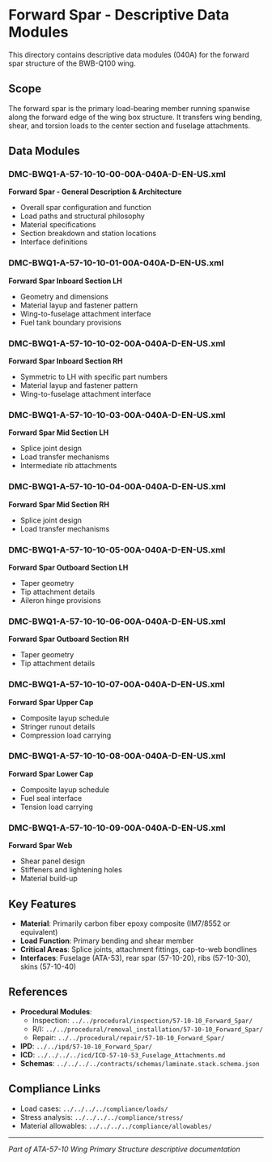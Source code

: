 # Forward Spar - Descriptive Data Modules

This directory contains descriptive data modules (040A) for the forward spar structure of the BWB-Q100 wing.

## Scope

The forward spar is the primary load-bearing member running spanwise along the forward edge of the wing box structure. It transfers wing bending, shear, and torsion loads to the center section and fuselage attachments.

## Data Modules

### DMC-BWQ1-A-57-10-10-00-00A-040A-D-EN-US.xml
**Forward Spar - General Description & Architecture**
- Overall spar configuration and function
- Load paths and structural philosophy
- Material specifications
- Section breakdown and station locations
- Interface definitions

### DMC-BWQ1-A-57-10-10-01-00A-040A-D-EN-US.xml
**Forward Spar Inboard Section LH**
- Geometry and dimensions
- Material layup and fastener pattern
- Wing-to-fuselage attachment interface
- Fuel tank boundary provisions

### DMC-BWQ1-A-57-10-10-02-00A-040A-D-EN-US.xml
**Forward Spar Inboard Section RH**
- Symmetric to LH with specific part numbers
- Material layup and fastener pattern
- Wing-to-fuselage attachment interface

### DMC-BWQ1-A-57-10-10-03-00A-040A-D-EN-US.xml
**Forward Spar Mid Section LH**
- Splice joint design
- Load transfer mechanisms
- Intermediate rib attachments

### DMC-BWQ1-A-57-10-10-04-00A-040A-D-EN-US.xml
**Forward Spar Mid Section RH**
- Splice joint design
- Load transfer mechanisms

### DMC-BWQ1-A-57-10-10-05-00A-040A-D-EN-US.xml
**Forward Spar Outboard Section LH**
- Taper geometry
- Tip attachment details
- Aileron hinge provisions

### DMC-BWQ1-A-57-10-10-06-00A-040A-D-EN-US.xml
**Forward Spar Outboard Section RH**
- Taper geometry
- Tip attachment details

### DMC-BWQ1-A-57-10-10-07-00A-040A-D-EN-US.xml
**Forward Spar Upper Cap**
- Composite layup schedule
- Stringer runout details
- Compression load carrying

### DMC-BWQ1-A-57-10-10-08-00A-040A-D-EN-US.xml
**Forward Spar Lower Cap**
- Composite layup schedule
- Fuel seal interface
- Tension load carrying

### DMC-BWQ1-A-57-10-10-09-00A-040A-D-EN-US.xml
**Forward Spar Web**
- Shear panel design
- Stiffeners and lightening holes
- Material build-up

## Key Features

- **Material**: Primarily carbon fiber epoxy composite (IM7/8552 or equivalent)
- **Load Function**: Primary bending and shear member
- **Critical Areas**: Splice joints, attachment fittings, cap-to-web bondlines
- **Interfaces**: Fuselage (ATA-53), rear spar (57-10-20), ribs (57-10-30), skins (57-10-40)

## References

- **Procedural Modules**: 
  - Inspection: `../../procedural/inspection/57-10-10_Forward_Spar/`
  - R/I: `../../procedural/removal_installation/57-10-10_Forward_Spar/`
  - Repair: `../../procedural/repair/57-10-10_Forward_Spar/`
- **IPD**: `../../ipd/57-10-10_Forward_Spar/`
- **ICD**: `../../../../icd/ICD-57-10-53_Fuselage_Attachments.md`
- **Schemas**: `../../../../contracts/schemas/laminate.stack.schema.json`

## Compliance Links

- Load cases: `../../../../compliance/loads/`
- Stress analysis: `../../../../compliance/stress/`
- Material allowables: `../../../../compliance/allowables/`

---

*Part of ATA-57-10 Wing Primary Structure descriptive documentation*
